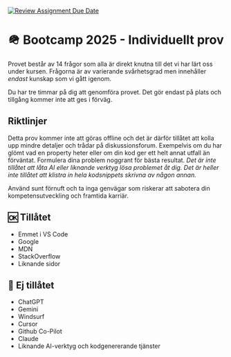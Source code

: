 [![Review Assignment Due Date](https://classroom.github.com/assets/deadline-readme-button-22041afd0340ce965d47ae6ef1cefeee28c7c493a6346c4f15d667ab976d596c.svg)](https://classroom.github.com/a/PP2pNi1s)
# 🪖 Bootcamp 2025 - Individuellt prov

Provet består av 14 frågor som alla är direkt knutna till det vi har lärt oss under kursen. Frågorna är av varierande svårhetsgrad men innehåller _endast_ kunskap som vi gått igenom.

Du har tre timmar på dig att genomföra provet. Det gör endast på plats och tillgång kommer inte att ges i förväg.

## Riktlinjer

Detta prov kommer inte att göras offline och det är därför tillåtet att kolla upp mindre detaljer och trådar på diskussionsforum. Exempelvis om du har glömt vad en property heter eller om din kod ger ett helt annat utfall än förväntat. Formulera dina problem noggrant för bästa resultat. _Det är inte tillåtet att låta AI eller liknande verktyg lösa problemet åt dig. Det är heller inte tillåtet att klistra in hela kodsnippets skrivna av någon annan._

Använd sunt förnuft och ta inga genvägar som riskerar att sabotera din kompetensutveckling och framtida karriär.

## 🆗 Tillåtet

- Emmet i VS Code
- Google
- MDN
- StackOverflow
- Liknande sidor

## 🚫 Ej tillåtet

- ChatGPT
- Gemini
- Windsurf
- Cursor
- Github Co-Pilot
- Claude
- Liknande AI-verktyg och kodgenererande tjänster
